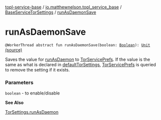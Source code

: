 [topl-service-base](../../index.md) / [io.matthewnelson.topl_service_base](../index.md) / [BaseServiceTorSettings](index.md) / [runAsDaemonSave](./run-as-daemon-save.md)

# runAsDaemonSave

`@WorkerThread abstract fun runAsDaemonSave(boolean: `[`Boolean`](https://kotlinlang.org/api/latest/jvm/stdlib/kotlin/-boolean/index.html)`): `[`Unit`](https://kotlinlang.org/api/latest/jvm/stdlib/kotlin/-unit/index.html) [(source)](https://github.com/05nelsonm/TorOnionProxyLibrary-Android/blob/master/topl-service-base/src/main/java/io/matthewnelson/topl_service_base/BaseServiceTorSettings.kt#L751)

Saves the value for [runAsDaemon](run-as-daemon.md) to [TorServicePrefs](../-tor-service-prefs/index.md). If the value is the same
as what is declared in [defaultTorSettings](default-tor-settings.md), [TorServicePrefs](../-tor-service-prefs/index.md) is queried to remove the
setting if it exists.

### Parameters

`boolean` - to enable/disable

**See Also**

[TorSettings.runAsDaemon](../../..//topl-core-base/io.matthewnelson.topl_core_base/-tor-settings/run-as-daemon.md)

